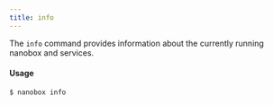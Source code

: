 ```yaml
---
title: info
---
```


The `info` command provides information about the currently running nanobox and services.

#### Usage
```shell
$ nanobox info
```